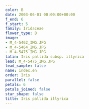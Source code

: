 ```yaml
---
color: B
date: 2003-06-01 00:00:00+00:00
f_end: 6
f_start: 5
family: Iridaceae
flower_type: B
image:
- M_4-5462_IMG.JPG
- M_4-5464_IMG.JPG
- M_4-5475_IMG.JPG
latin: Iris pallida subsp. illyrica
lead: M_4-5475_IMG.JPG
lead_sample: false
name: index.en
order: Iris
parallel: false
petals: 6
petals_joined: false
star_shape: false
title: Iris pallida illyrica
---
```

